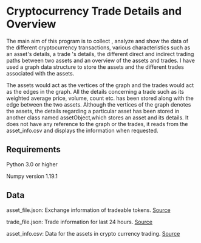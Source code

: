 # Cryptocurrency Trade Details and Overview

The main aim of this program is to collect , analyze and show the data of the different cryptocurrency transactions, various characteristics such as an asset's details, a trade 's details, the different direct and indirect trading paths between two assets and an overview of the assets and trades. I have used a graph data structure to store the assets and the different trades associated with the assets. 

The assets would act as the vertices of the graph and the trades would act as the edges in the graph. All the details concerning a trade such as its weighted average price, volume, count etc. has been stored along with  the  edge between  the  two  assets. Although  the  vertices  of  the  graph  denotes  the  assets,  the  details regarding a particular asset has been stored in another class named assetObject,which stores an asset and its details. It does not have any reference to the graph or the trades, it reads from the asset_info.csv and displays the information when requested. 

## Requirements

Python 3.0 or higher

Numpy version 1.19.1

## Data 

asset_file.json: Exchange information of tradeable tokens. [Source](https://www.binance.com/api/v3/exchangeInfo)

trade_file.json: Trade information for last 24 hours. [Source](https://www.binance.com/api/v3/ticker/24hr)

asset_info.csv: Data for the assets in crypto currency trading. [Source](https://coinmarketcap.com/all/views/all)
